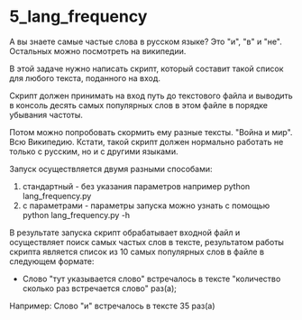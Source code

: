# 5_lang_frequency

А вы знаете самые частые слова в русском языке? Это "и", "в" и "не". Остальных можно посмотреть на википедии.

В этой задаче нужно написать скрипт, который составит такой список для любого текста, поданного на вход.

Скрипт должен принимать на вход путь до текстового файла и выводить в консоль десять самых популярных слов в этом файле в порядке убывания частоты.

Потом можно попробовать скормить ему разные тексты. "Война и мир". Всю Википедию. Кстати, такой скрипт должен нормально работать не только с русским, но и с другими языками.

Запуск осуществляется двумя разными способами:
  1. стандартный - без указания параметров например python lang_frequency.py
  2. c параметрами - параметры запуска можно узнать с помощью python lang_frequency.py -h

В результате запуска скрипт обрабатывает входной файл и осуществляет поиск самых частых слов в тексте, результатом работы скрипта является список из 10 самых популярных слов в файле в следующем формате:

* Слово "тут указывается слово" встречалось в тексте "количество сколько раз встречается слово" раз(а);

Например: Слово "и" встречалось в тексте 35 раз(а)
